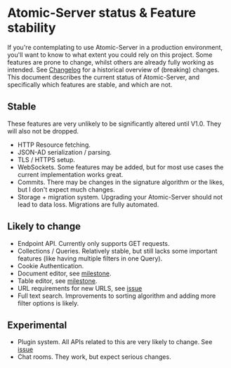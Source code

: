 # Atomic-Server status & Feature stability

If you're contemplating to use Atomic-Server in a production environment, you'll want to know to what extent you could rely on this project.
Some features are prone to change, whilst others are already fully working as intended.
See [Changelog](../CHANGELOG.md) for a historical overview of (breaking) changes.
This document describes the current status of Atomic-Server, and specifically which features are stable, and which are not.

## Stable

These features are very unlikely to be significantly altered until V1.0. They will also not be dropped.

- HTTP Resource fetching.
- JSON-AD serialization / parsing.
- TLS / HTTPS setup.
- WebSockets. Some features may be added, but for most use cases the current implementation works great.
- Commits. There may be changes in the signature algorithm or the likes, but I don't expect much changes.
- Storage + migration system. Upgrading your Atomic-Server should not lead to data loss. Migrations are fully automated.

## Likely to change

- Endpoint API. Currently only supports GET requests.
- Collections / Queries. Relatively stable, but still lacks some important features (like having multiple filters in one Query).
- Cookie Authentication.
- Document editor, see [milestone](https://github.com/atomicdata-dev/atomic-data-browser/milestone/2).
- Table editor, see [milestone](https://github.com/atomicdata-dev/atomic-data-browser/milestone/3).
- URL requirements for new URLS, see [issue](https://github.com/atomicdata-dev/atomic-server/issues/556)
- Full text search. Improvements to sorting algorithm and adding more filter options is likely.

## Experimental

- Plugin system. All APIs related to this are very likely to change. See [issue](https://github.com/atomicdata-dev/atomic-server/issues/73)
- Chat rooms. They work, but expect serious changes.
